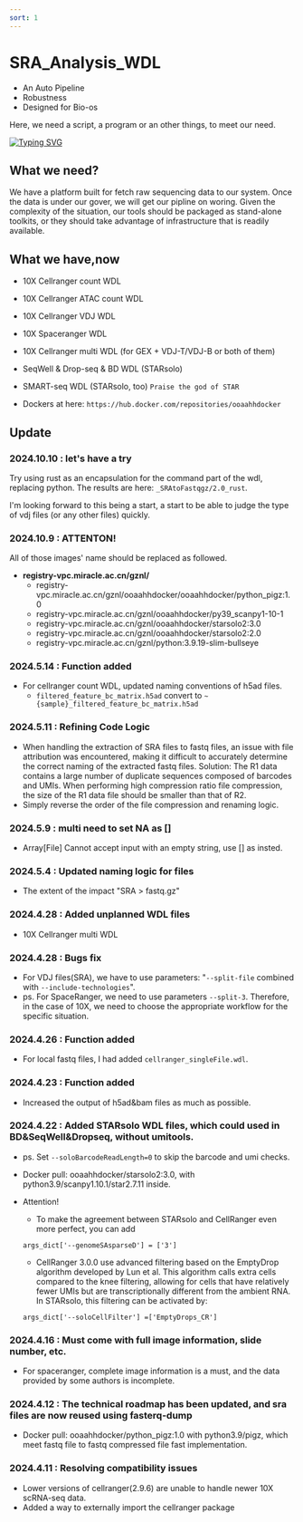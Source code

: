 ```yaml
---
sort: 1
---
```




# SRA_Analysis_WDL
- An Auto Pipeline
- Robustness
- Designed for Bio-os

Here, we need a script, a program or an other things, to meet our need. 

[![Typing SVG](https://readme-typing-svg.herokuapp.com?font=Courier+New&pause=1000&color=6B4DF7&multiline=true&random=false&width=435&height=80&lines=%E7%AB%99++%E5%9C%A8++%E5%B7%A8++%E4%BA%BA++%E7%9A%84++%E8%82%A9++%E8%86%80++;Stand+on+the+shoulders+of+giants)](https://git.io/typing-svg)

What we need?
-----------------------
We have a platform built for fetch raw sequencing data to our system. Once the data is under our gover, we will get our pipline on woring. Given the complexity of the situation, our tools should be packaged as stand-alone toolkits, or they should take advantage of infrastructure that is readily available.


What we have,now
-----------------------
  - 10X Cellranger count WDL
  - 10X Cellranger ATAC count WDL
  - 10X Cellranger VDJ WDL
  - 10X Spaceranger WDL
  - 10X Cellranger multi WDL (for GEX + VDJ-T/VDJ-B or both of them)
  - SeqWell & Drop-seq & BD WDL (STARsolo)
  - SMART-seq WDL (STARsolo, too)
`Praise the god of STAR`

  - Dockers at here: `https://hub.docker.com/repositories/ooaahhdocker`


Update
-----------------------

### 2024.10.10 : let's have a try
Try using rust as an encapsulation for the command part of the wdl, replacing python.
The results are here: `_SRAtoFastqgz/2.0_rust`. 

I'm looking forward to this being a start, a start to be able to judge the type of vdj files (or any other files) quickly.

### 2024.10.9 : ATTENTON!
All of those images' name should be replaced as followed.
  - **registry-vpc.miracle.ac.cn/gznl/**
    - registry-vpc.miracle.ac.cn/gznl/ooaahhdocker/ooaahhdocker/python_pigz:1.0
    - registry-vpc.miracle.ac.cn/gznl/ooaahhdocker/py39_scanpy1-10-1
    - registry-vpc.miracle.ac.cn/gznl/ooaahhdocker/starsolo2:3.0
    - registry-vpc.miracle.ac.cn/gznl/ooaahhdocker/starsolo2:2.0
    - registry-vpc.miracle.ac.cn/gznl/python:3.9.19-slim-bullseye

### 2024.5.14 : Function added
  - For cellranger count WDL, updated naming conventions of h5ad files.
    - `filtered_feature_bc_matrix.h5ad` convert to `~{sample}_filtered_feature_bc_matrix.h5ad`

### 2024.5.11 : Refining Code Logic
  - When handling the extraction of SRA files to fastq files, an issue with file attribution was encountered, making it difficult to accurately determine the correct naming of the extracted fastq files. Solution: The R1 data contains a large number of duplicate sequences composed of barcodes and UMIs. When performing high compression ratio file compression, the size of the R1 data file should be smaller than that of R2.
  - Simply reverse the order of the file compression and renaming logic.

### 2024.5.9 : multi need to set NA as []
  - Array[File] Cannot accept input with an empty string, use [] as insted.


### 2024.5.4 : Updated naming logic for files
  - The extent of the impact "SRA > fastq.gz"

### 2024.4.28 : Added unplanned WDL files
  - 10X Cellranger multi WDL

### 2024.4.28 : Bugs fix
  - For VDJ files(SRA), we have to use parameters: "`--split-file` combined with `--include-technologies`".
  - ps. For SpaceRanger, we need to use parameters `--split-3`. Therefore, in the case of 10X, we need to choose the appropriate workflow for the specific situation.

### 2024.4.26 : Function added
  - For local fastq files, I had added `cellranger_singleFile.wdl`.

### 2024.4.23 : Function added
  - Increased the output of h5ad&bam files as much as possible.

### 2024.4.22 : Added STARsolo WDL files, which could used in BD&SeqWell&Dropseq, without umitools.
  - ps. Set `--soloBarcodeReadLength=0` to skip the barcode and umi checks.
  - Docker pull: ooaahhdocker/starsolo2:3.0, with python3.9/scanpy1.10.1/star2.7.11 inside.
  - Attention!
    - To make the agreement between STARsolo and CellRanger even more perfect, you can add
    
    `args_dict['--genomeSAsparseD'] = ['3']`
    
    - CellRanger 3.0.0 use advanced filtering based on the EmptyDrop algorithm developed by Lun et al. This algorithm calls extra cells compared to the knee filtering, allowing for       cells that have relatively fewer UMIs but are transcriptionally different from the ambient RNA. In STARsolo, this filtering can be activated by:
    
    `args_dict['--soloCellFilter'] =['EmptyDrops_CR']`

### 2024.4.16 : Must come with full image information, slide number, etc.
  - For spaceranger, complete image information is a must, and the data provided by some authors is incomplete.

### 2024.4.12 : The technical roadmap has been updated, and sra files are now reused using fasterq-dump
  - Docker pull: ooaahhdocker/python_pigz:1.0 with python3.9/pigz, which meet fastq file to fastq compressed file fast implementation.

### 2024.4.11 : Resolving compatibility issues
  - Lower versions of cellranger(2.9.6) are unable to handle newer 10X scRNA-seq data.
  - Added a way to externally import the cellranger package

